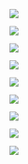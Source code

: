 

![](./Page-42.png)

![](./Page-43.png)

![](./Page-44.png)

![](./Page-45.png)

![](./Page-46.png)

![](./Page-47.png)

![](./Page-48.png)

![](./Page-49.png)

![](./Page-50.png)
